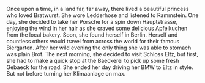 Once upon a time, in a land far, far away, there lived a beautiful princess who loved Bratwurst.
She wore Ledderhose and listened to Rammstein.
One day, she decided to take her Porsche for a spin down Hauptstrasse, enjoying the wind in her hair as she craved some delicious Apfelkuchen from the local bakery.
Soon, she found herself in Berlin.
Herself and countless others would travel from across the world for their famous Biergarten.
After her wild evening the only thing she was able to stomach was plain Brot.
The next morning, she decided to visit Schloss Eltz, but first, she had to make a quick stop at the Baeckerei to pick up some fresh Gebaeck for the road.
She ended her day driving her BMW to Eltz in style.
But not before turning her Klimaanlage on max.
